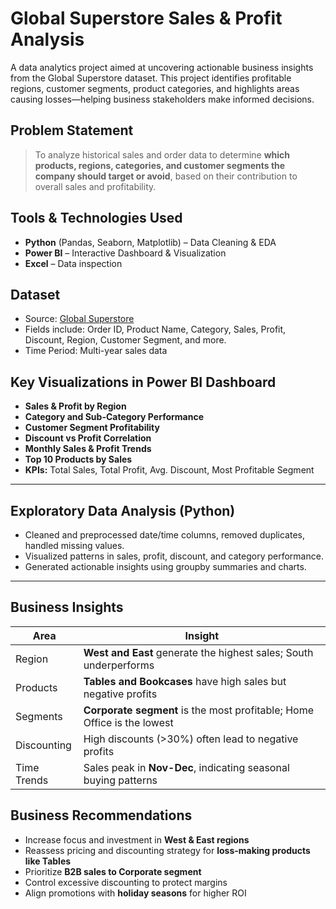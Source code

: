 # Global Superstore Sales & Profit Analysis

A data analytics project aimed at uncovering actionable business insights from the Global Superstore dataset. This project identifies profitable regions, customer segments, product categories, and highlights areas causing losses—helping business stakeholders make informed decisions.



## Problem Statement

> To analyze historical sales and order data to determine **which products, regions, categories, and customer segments the company should target or avoid**, based on their contribution to overall sales and profitability.



## Tools & Technologies Used

- **Python** (Pandas, Seaborn, Matplotlib) – Data Cleaning & EDA  
- **Power BI** – Interactive Dashboard & Visualization  
- **Excel** – Data inspection  



## Dataset

- Source: [Global Superstore](https://www.kaggle.com/datasets/vivek468/superstore-dataset-final)
- Fields include: Order ID, Product Name, Category, Sales, Profit, Discount, Region, Customer Segment, and more.
- Time Period: Multi-year sales data



## Key Visualizations in Power BI Dashboard

- **Sales & Profit by Region**
- **Category and Sub-Category Performance**
- **Customer Segment Profitability**
- **Discount vs Profit Correlation**
- **Monthly Sales & Profit Trends**
- **Top 10 Products by Sales**
- **KPIs:** Total Sales, Total Profit, Avg. Discount, Most Profitable Segment

---

## Exploratory Data Analysis (Python)

- Cleaned and preprocessed date/time columns, removed duplicates, handled missing values.
- Visualized patterns in sales, profit, discount, and category performance.
- Generated actionable insights using groupby summaries and charts.

---

## Business Insights

| Area          | Insight                                                                 |
|---------------|-------------------------------------------------------------------------|
| Region        | **West and East** generate the highest sales; South underperforms       |
| Products      | **Tables and Bookcases** have high sales but negative profits           |
| Segments      | **Corporate segment** is the most profitable; Home Office is the lowest |
| Discounting   | High discounts (>30%) often lead to negative profits                    |
| Time Trends   | Sales peak in **Nov-Dec**, indicating seasonal buying patterns          |



## Business Recommendations

- Increase focus and investment in **West & East regions**
- Reassess pricing and discounting strategy for **loss-making products like Tables**
- Prioritize **B2B sales to Corporate segment**
- Control excessive discounting to protect margins
- Align promotions with **holiday seasons** for higher ROI

